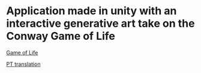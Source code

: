 # Application made in unity with an interactive generative art take on the Conway Game of Life

[Game of Life](https://lrgui.itch.io/conways-game-of-life)

[PT translation](https://lrgui.itch.io/jogo-da-vida-de-conway)
